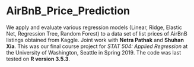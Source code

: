 # AirBnB_Price_Prediction

We apply and evaluate various regression models (Linear, Ridge, Elastic Net, Regression Tree, Random Forest) to a data set   of list prices of AirBnB listings obtained from Kaggle. Joint work with **Netra Pathak** and **Shuhan Xia**. This was our final course project for _STAT 504: Applied Regression_ at the University of Washington, Seattle in Spring 2019. The code was last tested on **R version 3.5.3**.